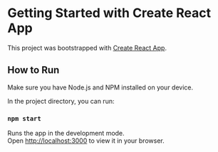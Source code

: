 # Getting Started with Create React App

This project was bootstrapped with [Create React App](https://github.com/facebook/create-react-app).

## How to Run

Make sure you have Node.js and NPM installed on your device.

In the project directory, you can run:

### `npm start`

Runs the app in the development mode.\
Open [http://localhost:3000](http://localhost:3000) to view it in your browser.
